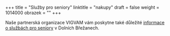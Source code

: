 +++
title = "Služby pro seniory"
linktitle = "nakupy"
draft = false
weight = 1014000
obrazek = ""
+++

Naše partnerská organizace VIGVAM vám poskytne také důležité [informace o službách pro seniory](https://www.vigvam-db.cz/seniori/predstaveni-cinnosti/) v Dolních Břežanech.
